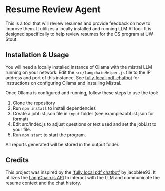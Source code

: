 # Resume Review Agent
This is a tool that will review resumes and provide feedback on how to improve them. It utilizes a locally installed and running LLM AI tool. It is designed specifically to help review resumes for the CS program at UW Stout.

## Installation & Usage
You will need a locally installed instance of Ollama with the mistral LLM running on your network. Edit the `src/langchainHelper.js` file to the IP address and port of this instance. See [fully-local-pdf-chatbot](https://github.com/jacoblee93/fully-local-pdf-chatbot) for instructions on configuring Ollama and installing Mistral.

Once Ollama is configured and running, follow these steps to use the tool:
1. Clone the repository
2. Run `npm install` to install dependencies
3. Create a jobList.json file in `input` folder (see exampleJobList.json for format)
4. Edit src/index.js to adjust questions or text used and set the jobList to your file.
5. Run `npm start` to start the program.

All reports generated will be stored in the output folder.

## Credits
This project was inspired by the ['fully local pdf chatbot'](https://github.com/jacoblee93/fully-local-pdf-chatbot) by jacoblee93. It utilizes the [LangChain.js API](https://js.langchain.com/docs/introduction/) to interact with the LLM and communicate the resume context and the chat history.
